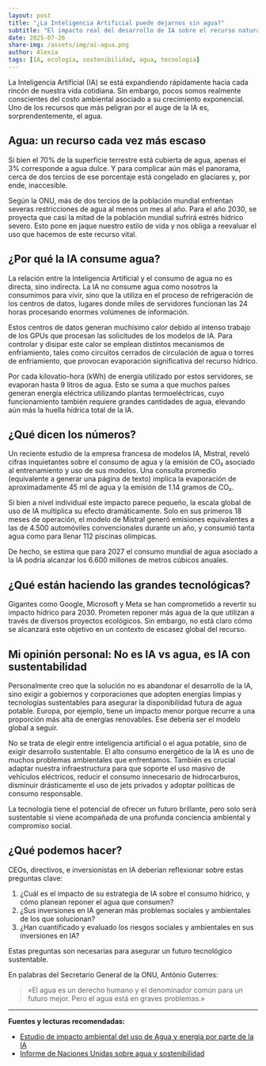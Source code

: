 ```yaml
---
layout: post
title: "¿La Inteligencia Artificial puede dejarnos sin agua?"
subtitle: "El impacto real del desarrollo de IA sobre el recurso natural más escaso del planeta"
date: 2025-07-26
share-img: /assets/img/ai-agua.png
author: Alexia
tags: [IA, ecología, sostenibilidad, agua, tecnología]
---
```


La Inteligencia Artificial (IA) se está expandiendo rápidamente hacia cada rincón de nuestra vida cotidiana. Sin embargo, pocos somos realmente conscientes del costo ambiental asociado a su crecimiento exponencial. Uno de los recursos que más peligran por el auge de la IA es, sorprendentemente, el agua.

## Agua: un recurso cada vez más escaso

Si bien el 70% de la superficie terrestre está cubierta de agua, apenas el 3% corresponde a agua dulce. Y para complicar aún más el panorama, cerca de dos tercios de ese porcentaje está congelado en glaciares y, por ende, inaccesible.

Según la ONU, más de dos tercios de la población mundial enfrentan severas restricciones de agua al menos un mes al año. Para el año 2030, se proyecta que casi la mitad de la población mundial sufrirá estrés hídrico severo. Esto pone en jaque nuestro estilo de vida y nos obliga a reevaluar el uso que hacemos de este recurso vital.

## ¿Por qué la IA consume agua?

La relación entre la Inteligencia Artificial y el consumo de agua no es directa, sino indirecta. La IA no consume agua como nosotros la consumimos para vivir, sino que la utiliza en el proceso de refrigeración de los centros de datos, lugares donde miles de servidores funcionan las 24 horas procesando enormes volúmenes de información.

Estos centros de datos generan muchísimo calor debido al intenso trabajo de los GPUs que procesan las solicitudes de los modelos de IA. Para controlar y disipar este calor se emplean distintos mecanismos de enfriamiento, tales como circuitos cerrados de circulación de agua o torres de enfriamiento, que provocan evaporación significativa del recurso hídrico.

Por cada kilovatio-hora (kWh) de energía utilizado por estos servidores, se evaporan hasta 9 litros de agua. Esto se suma a que muchos países generan energía eléctrica utilizando plantas termoeléctricas, cuyo funcionamiento también requiere grandes cantidades de agua, elevando aún más la huella hídrica total de la IA.

## ¿Qué dicen los números?

Un reciente estudio de la empresa francesa de modelos IA, Mistral, reveló cifras inquietantes sobre el consumo de agua y la emisión de CO₂ asociado al entrenamiento y uso de sus modelos. Una consulta promedio (equivalente a generar una página de texto) implica la evaporación de aproximadamente 45 ml de agua y la emisión de 1.14 gramos de CO₂.

Si bien a nivel individual este impacto parece pequeño, la escala global de uso de IA multiplica su efecto dramáticamente. Solo en sus primeros 18 meses de operación, el modelo de Mistral generó emisiones equivalentes a las de 4.500 automóviles convencionales durante un año, y consumió tanta agua como para llenar 112 piscinas olímpicas.

De hecho, se estima que para 2027 el consumo mundial de agua asociado a la IA podría alcanzar los 6.600 millones de metros cúbicos anuales.

## ¿Qué están haciendo las grandes tecnológicas?

Gigantes como Google, Microsoft y Meta se han comprometido a revertir su impacto hídrico para 2030. Prometen reponer más agua de la que utilizan a través de diversos proyectos ecológicos. Sin embargo, no está claro cómo se alcanzará este objetivo en un contexto de escasez global del recurso.

## Mi opinión personal: No es IA vs agua, es IA con sustentabilidad

Personalmente creo que la solución no es abandonar el desarrollo de la IA, sino exigir a gobiernos y corporaciones que adopten energías limpias y tecnologías sustentables para asegurar la disponibilidad futura de agua potable. Europa, por ejemplo, tiene un impacto menor porque recurre a una proporción más alta de energías renovables. Ese debería ser el modelo global a seguir.

No se trata de elegir entre inteligencia artificial o el agua potable, sino de exigir desarrollo sustentable. El alto consumo energético de la IA es uno de muchos problemas ambientales que enfrentamos. También es crucial adaptar nuestra infraestructura para que soporte el uso masivo de vehículos eléctricos, reducir el consumo innecesario de hidrocarburos, disminuir drásticamente el uso de jets privados y adoptar políticas de consumo responsable.

La tecnología tiene el potencial de ofrecer un futuro brillante, pero solo será sustentable si viene acompañada de una profunda conciencia ambiental y compromiso social.

## ¿Qué podemos hacer?

CEOs, directivos, e inversionistas en IA deberían reflexionar sobre estas preguntas clave:

1. ¿Cuál es el impacto de su estrategia de IA sobre el consumo hídrico, y cómo planean reponer el agua que consumen?
2. ¿Sus inversiones en IA generan más problemas sociales y ambientales de los que solucionan?
3. ¿Han cuantificado y evaluado los riesgos sociales y ambientales en sus inversiones en IA?

Estas preguntas son necesarias para asegurar un futuro tecnológico sustentable.

En palabras del Secretario General de la ONU, António Guterres:

> «El agua es un derecho humano y el denominador común para un futuro mejor. Pero el agua está en graves problemas.»

---

**Fuentes y lecturas recomendadas:**

- [Estudio de impacto ambiental del uso de Agua y energia por parte de la IA](https://arxiv.org/pdf/2304.03271)
- [Informe de Naciones Unidas sobre agua y sostenibilidad](https://www.unwater.org/publications/un-world-water-development-report-2023)

